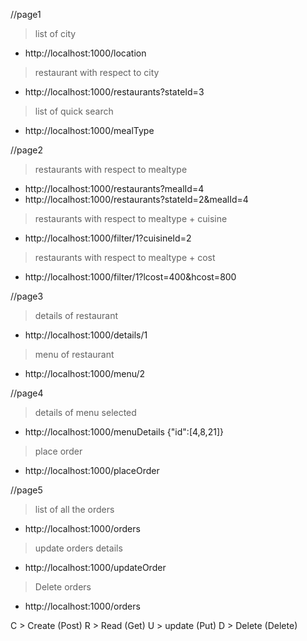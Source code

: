 //page1
> list of city
* http://localhost:1000/location

> restaurant with respect to city
* http://localhost:1000/restaurants?stateId=3

> list of quick search
* http://localhost:1000/mealType

//page2
> restaurants with respect to mealtype
* http://localhost:1000/restaurants?mealId=4
* http://localhost:1000/restaurants?stateId=2&mealId=4

> restaurants with respect to mealtype + cuisine
* http://localhost:1000/filter/1?cuisineId=2

> restaurants with respect to mealtype + cost
* http://localhost:1000/filter/1?lcost=400&hcost=800

//page3
> details of restaurant
* http://localhost:1000/details/1

> menu of restaurant
* http://localhost:1000/menu/2

//page4
> details of menu selected
* http://localhost:1000/menuDetails
{"id":[4,8,21]}

> place order
* http://localhost:1000/placeOrder

//page5
> list of all the orders
* http://localhost:1000/orders

> update orders details
* http://localhost:1000/updateOrder

> Delete orders
* http://localhost:1000/orders

C > Create (Post)
R > Read (Get)
U > update (Put)
D > Delete (Delete)